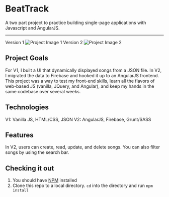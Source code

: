 BeatTrack
=========

A two part project to practice building single-page applications with Javascript and AngularJS.

------
Version 1
![Project Image 1](https://user-images.githubusercontent.com/25022285/30304518-830b6ff8-9733-11e7-8b13-5daacfdeff97.png)
Version 2
![Project Image 2](https://user-images.githubusercontent.com/25022285/30304514-812a80f2-9733-11e7-9d52-28648e57e5e9.png)

Project Goals
-----
For V1, I built a UI that dynamically displayed songs from a JSON file.
In V2, I migrated the data to Firebase and hooked it up to an AngularJS frontend.
This project was a way to test my front-end skills, learn all the flavors of web-based JS (vanilla, JQuery, and Angular), and keep my hands in the same codebase over several weeks.

Technologies
------------
V1: Vanilla JS, HTML/CSS, JSON
V2: AngularJS, Firebase, Grunt/SASS

Features
------------
In V2, users can create, read, update, and delete songs.
You can also filter songs by using the search bar.

Checking it out
---------------------------------

 1. You should have [NPM](https://www.npmjs.com/) installed
 2. Clone this repo to a local directory. `cd` into the directory and run `npm install`
